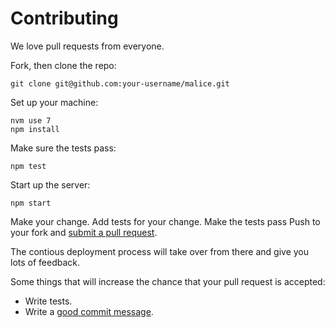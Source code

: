 # Contributing

We love pull requests from everyone.

Fork, then clone the repo:

    git clone git@github.com:your-username/malice.git

Set up your machine:

    nvm use 7
    npm install

Make sure the tests pass:

    npm test

Start up the server:

    npm start

Make your change. Add tests for your change. Make the tests pass Push to your fork and [submit a pull request][pr].

[pr]: https://github.com/tsavo/malice/compare/

The contious deployment process will take over from there and give you lots of feedback.

Some things that will increase the chance that your pull request is accepted:

* Write tests.
* Write a [good commit message][commit].

[commit]: http://tbaggery.com/2008/04/19/a-note-about-git-commit-messages.html